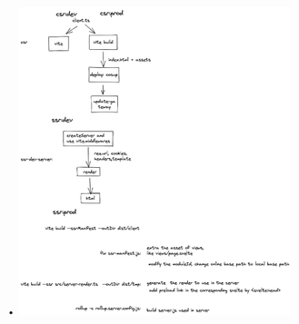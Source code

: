 - ![svelte_ssr_vite-2022-03-02-2040.png](../assets/svelte_ssr_vite-2022-03-02-2040_1646378263397_0.jpeg)